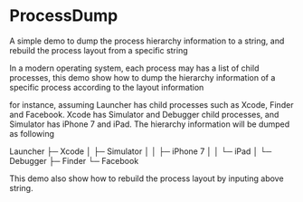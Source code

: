 # ProcessDump
A simple demo to dump the process hierarchy information to a string, and rebuild the process layout from a specific string

In a modern operating system, each process may has a list of child processes, this demo show how to dump the hierarchy information of a specific process according to the layout information

for instance, assuming Launcher has child processes such as Xcode, Finder and Facebook. Xcode has Simulator and Debugger child processes, and
Simulator has iPhone 7 and iPad. The hierarchy information will be dumped as following

Launcher
├─ Xcode
│  ├─ Simulator
│  │  ├─ iPhone 7
│  │  └─ iPad
│  └─ Debugger
├─ Finder
└─ Facebook

This demo also show how to rebuild the process layout by inputing above string.


